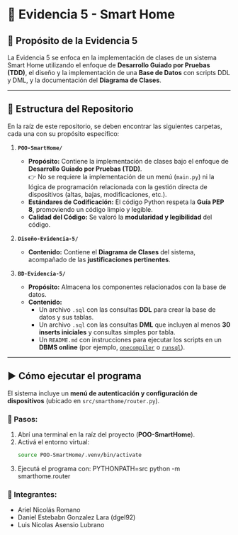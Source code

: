 # 📌 Evidencia 5 - Smart Home

## 🚀 Propósito de la Evidencia 5
La Evidencia 5 se enfoca en la implementación de clases de un sistema Smart Home utilizando el enfoque de **Desarrollo Guiado por Pruebas (TDD)**, el diseño y la implementación de una **Base de Datos** con scripts DDL y DML, y la documentación del **Diagrama de Clases**.

---

## 📂 Estructura del Repositorio

En la raíz de este repositorio, se deben encontrar las siguientes carpetas, cada una con su propósito específico:

1. **`POO-SmartHome/`**
   - **Propósito:** Contiene la implementación de clases bajo el enfoque de **Desarrollo Guiado por Pruebas (TDD)**.  
     👉 No se requiere la implementación de un menú (`main.py`) ni la lógica de programación relacionada con la gestión directa de dispositivos (altas, bajas, modificaciones, etc.).
   - **Estándares de Codificación:** El código Python respeta la **Guía PEP 8**, promoviendo un código limpio y legible.
   - **Calidad del Código:** Se valoró la **modularidad y legibilidad** del código.

2. **`Diseño-Evidencia-5/`**
   - **Contenido:** Contiene el **Diagrama de Clases** del sistema, acompañado de las **justificaciones pertinentes**.

3. **`BD-Evidencia-5/`**
   - **Propósito:** Almacena los componentes relacionados con la base de datos.
   - **Contenido:**
     - Un archivo `.sql` con las consultas **DDL** para crear la base de datos y sus tablas.
     - Un archivo `.sql` con las consultas **DML** que incluyen al menos **30 inserts iniciales** y consultas simples por tabla.
     - Un `README.md` con instrucciones para ejecutar los scripts en un **DBMS online** (por ejemplo, [`onecompiler`](https://onecompiler.com/) o [`runsql`](https://runsql.com/)).

---

## ▶️ Cómo ejecutar el programa

El sistema incluye un **menú de autenticación y configuración de dispositivos** (ubicado en `src/smarthome/router.py`).  

### 🔹 Pasos:

1. Abrí una terminal en la raíz del proyecto (**POO-SmartHome**).
2. Activá el entorno virtual:
   ```bash
   source POO-SmartHome/.venv/bin/activate

3. Ejecutá el programa con:
   PYTHONPATH=src python -m smarthome.router


### 🔹 Integrantes:

- Ariel Nicolás Romano 
- Daniel Estebabn Gonzalez Lara (dgel92)
- Luis Nicolas 	Asensio Lubrano 